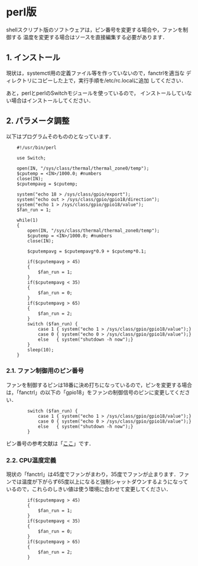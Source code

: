 # perl版
shellスクリプト版のソフトウェアは，ピン番号を変更する場合や，ファンを制御する
温度を変更する場合はソースを直接編集する必要があります．



## 1. インストール

現状は，systemctl用の定義ファイル等を作っていないので，fanctrlを適当な
ディレクトリにコピーした上で，実行手順を/etc/rc.localに追加
してください．

あと，perlとperlのSwitchモジュールを使っているので，
インストールしていない場合はインストールしてください．

## 2. パラメータ調整

以下はプログラムそのもののとなっています．
```
    #!/usr/bin/perl
    
    use Switch;
    
    open(IN, "/sys/class/thermal/thermal_zone0/temp");
    $cputemp = <IN>/1000.0; #numbers
    close(IN);
    $cputempavg = $cputemp;
    
    system("echo 18 > /sys/class/gpio/export");
    system("echo out > /sys/class/gpio/gpio18/direction");
    system("echo 1 > /sys/class/gpio/gpio18/value");
    $fan_run = 1;
    
    while(1)
    {
    	open(IN, "/sys/class/thermal/thermal_zone0/temp");
    	$cputemp = <IN>/1000.0; #numbers
    	close(IN);
    	
    	$cputempavg = $cputempavg*0.9 + $cputemp*0.1;
    
    	if($cputempavg > 45)
    	{
    		$fan_run = 1;
    	}
    	if($cputempavg < 35)
    	{
    		$fan_run = 0;
    	}
    	if($cputempavg > 65)
    	{
    		$fan_run = 2;
    	}
    	switch ($fan_run) {
    		case 1 { system("echo 1 > /sys/class/gpio/gpio18/value");}
    		case 0 { system("echo 0 > /sys/class/gpio/gpio18/value");}
    		else   { system("shutdown -h now");}
    	}
    	sleep(10);
    }
```


### 2.1. ファン制御用のピン番号
ファンを制御するピンは18番に決め打ちになっているので，ピンを変更する場合は，「fanctrl」の以下の「gpio18」をファンの制御信号のピンに変更してください．
```
    	switch ($fan_run) {
    		case 1 { system("echo 1 > /sys/class/gpio/gpio18/value");}
    		case 0 { system("echo 0 > /sys/class/gpio/gpio18/value");}
    		else   { system("shutdown -h now");}
    	}
```

ピン番号の参考文献は「[ここ][gpio_map]」です．

### 2.2. CPU温度定義

現状の「fanctrl」は45度でファンがまわり，35度でファンが止まります．ファンでは温度が下がらず65度以上になると強制シャットダウンするようになっているので，これらのしきい値は使う環境に合わせて変更してください．
```
    	if($cputempavg > 45)
    	{
    		$fan_run = 1;
    	}
    	if($cputempavg < 35)
    	{
    		$fan_run = 0;
    	}
    	if($cputempavg > 65)
    	{
    		$fan_run = 2;
    	}
```

[gpio_map]: https://www.raspberrypi.org/documentation/computers/os.html#gpio-and-the-40-pin-header "ピン配置"




